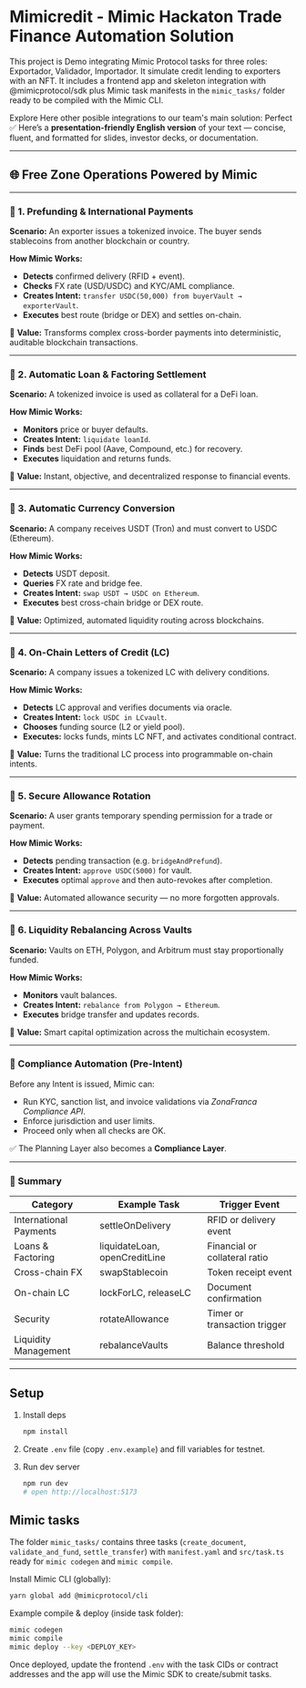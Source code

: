 # Mimicredit - Mimic Hackaton Trade Finance Automation Solution

This project is Demo integrating Mimic Protocol tasks for three roles: Exportador, Validador, Importador. It simulate credit lending to exporters with an NFT.
It includes a frontend app and skeleton integration with @mimicprotocol/sdk plus Mimic task manifests in the `mimic_tasks/` folder ready to be compiled with the Mimic CLI.

Explore Here other posible integrations to our team's main solution:
Perfect ✅ Here’s a **presentation-friendly English version** of your text — concise, fluent, and formatted for slides, investor decks, or documentation.

---

## 🌐 Free Zone Operations Powered by Mimic

---

### 🔹 1. Prefunding & International Payments

**Scenario:**
An exporter issues a tokenized invoice. The buyer sends stablecoins from another blockchain or country.

**How Mimic Works:**

* **Detects** confirmed delivery (RFID + event).
* **Checks** FX rate (USD/USDC) and KYC/AML compliance.
* **Creates Intent:** `transfer USDC(50,000) from buyerVault → exporterVault`.
* **Executes** best route (bridge or DEX) and settles on-chain.

🧠 **Value:**
Transforms complex cross-border payments into deterministic, auditable blockchain transactions.

---

### 🔹 2. Automatic Loan & Factoring Settlement

**Scenario:**
A tokenized invoice is used as collateral for a DeFi loan.

**How Mimic Works:**

* **Monitors** price or buyer defaults.
* **Creates Intent:** `liquidate loanId`.
* **Finds** best DeFi pool (Aave, Compound, etc.) for recovery.
* **Executes** liquidation and returns funds.

🧠 **Value:**
Instant, objective, and decentralized response to financial events.

---

### 🔹 3. Automatic Currency Conversion

**Scenario:**
A company receives USDT (Tron) and must convert to USDC (Ethereum).

**How Mimic Works:**

* **Detects** USDT deposit.
* **Queries** FX rate and bridge fee.
* **Creates Intent:** `swap USDT → USDC on Ethereum`.
* **Executes** best cross-chain bridge or DEX route.

🧠 **Value:**
Optimized, automated liquidity routing across blockchains.

---

### 🔹 4. On-Chain Letters of Credit (LC)

**Scenario:**
A company issues a tokenized LC with delivery conditions.

**How Mimic Works:**

* **Detects** LC approval and verifies documents via oracle.
* **Creates Intent:** `lock USDC in LCvault`.
* **Chooses** funding source (L2 or yield pool).
* **Executes:** locks funds, mints LC NFT, and activates conditional contract.

🧠 **Value:**
Turns the traditional LC process into programmable on-chain intents.

---

### 🔹 5. Secure Allowance Rotation

**Scenario:**
A user grants temporary spending permission for a trade or payment.

**How Mimic Works:**

* **Detects** pending transaction (e.g. `bridgeAndPrefund`).
* **Creates Intent:** `approve USDC(5000)` for vault.
* **Executes** optimal `approve` and then auto-revokes after completion.

🧠 **Value:**
Automated allowance security — no more forgotten approvals.

---

### 🔹 6. Liquidity Rebalancing Across Vaults

**Scenario:**
Vaults on ETH, Polygon, and Arbitrum must stay proportionally funded.

**How Mimic Works:**

* **Monitors** vault balances.
* **Creates Intent:** `rebalance from Polygon → Ethereum`.
* **Executes** bridge transfer and updates records.

🧠 **Value:**
Smart capital optimization across the multichain ecosystem.

---

### 🚨 Compliance Automation (Pre-Intent)

Before any Intent is issued, Mimic can:

* Run KYC, sanction list, and invoice validations via *ZonaFranca Compliance API*.
* Enforce jurisdiction and user limits.
* Proceed only when all checks are OK.

✅ The Planning Layer also becomes a **Compliance Layer**.

---

### 🧭 Summary

| **Category**           | **Example Task**              | **Trigger Event**             |
| ---------------------- | ----------------------------- | ----------------------------- |
| International Payments | settleOnDelivery              | RFID or delivery event        |
| Loans & Factoring      | liquidateLoan, openCreditLine | Financial or collateral ratio |
| Cross-chain FX         | swapStablecoin                | Token receipt event           |
| On-chain LC            | lockForLC, releaseLC          | Document confirmation         |
| Security               | rotateAllowance               | Timer or transaction trigger  |
| Liquidity Management   | rebalanceVaults               | Balance threshold             |

---




## Setup

1. Install deps
   ```bash
   npm install
   ```

2. Create `.env` file (copy `.env.example`) and fill variables for testnet.

3. Run dev server
   ```bash
   npm run dev
   # open http://localhost:5173
   ```

## Mimic tasks

The folder `mimic_tasks/` contains three tasks (`create_document`, `validate_and_fund`, `settle_transfer`) with `manifest.yaml` and `src/task.ts` ready for `mimic codegen` and `mimic compile`.

Install Mimic CLI (globally):
```bash
yarn global add @mimicprotocol/cli
```

Example compile & deploy (inside task folder):
```bash
mimic codegen
mimic compile
mimic deploy --key <DEPLOY_KEY>
```

Once deployed, update the frontend `.env` with the task CIDs or contract addresses and the app will use the Mimic SDK to create/submit tasks.
